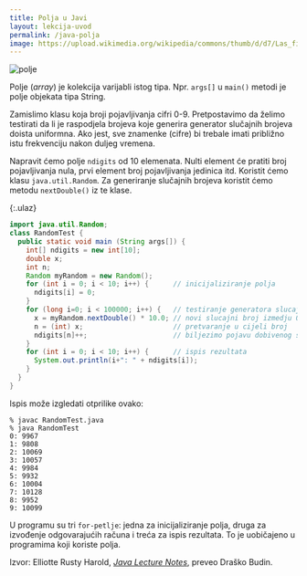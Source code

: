 ```yaml
---
title: Polja u Javi
layout: lekcija-uvod
permalink: /java-polja
image: https://upload.wikimedia.org/wikipedia/commons/thumb/d/d7/Las_filas_003.jpg/640px-Las_filas_003.jpg
---
```


![polje]({{page.image}})

Polje (*array*) je kolekcija varijabli istog tipa. Npr. `args[]` u `main()` metodi je polje objekata tipa String.

Zamislimo klasu koja broji pojavljivanja cifri 0-9. Pretpostavimo da želimo testirati da li je raspodjela brojeva koje generira generator slučajnih brojeva doista uniformna. Ako jest, sve znamenke (cifre) bi trebale imati približno istu frekvenciju nakon duljeg vremena.

Napravit ćemo polje `ndigits` od 10 elemenata. Nulti element će pratiti broj pojavljivanja nula, prvi element broj pojavljivanja jedinica itd. Koristit ćemo klasu `java.util.Random`. Za generiranje slučajnih brojeva koristit ćemo metodu `nextDouble()` iz te klase.

{:.ulaz}
```java
import java.util.Random;
class RandomTest {
  public static void main (String args[]) {
    int[] ndigits = new int[10];
    double x;
    int n;
    Random myRandom = new Random();
    for (int i = 0; i < 10; i++) {      // inicijaliziranje polja
      ndigits[i] = 0;
    }
    for (long i=0; i < 100000; i++) {   // testiranje generatora slucajnih brojeva
      x = myRandom.nextDouble() * 10.0; // novi slucajni broj izmedju 0 i 9
      n = (int) x;                      // pretvaranje u cijeli broj
      ndigits[n]++;                     // biljezimo pojavu dobivenog slucajnog broja
    }
    for (int i = 0; i < 10; i++) {      // ispis rezultata
      System.out.println(i+": " + ndigits[i]);
    }
  }
}
```

Ispis može izgledati otprilike ovako:
```
% javac RandomTest.java
% java RandomTest
0: 9967
1: 9808
2: 10069
3: 10057
4: 9984
5: 9932
6: 10004
7: 10128
8: 9952
9: 10099
```

U programu su tri `for-petlje`: jedna za inicijaliziranje polja, druga za izvođenje odgovarajućih računa i treća za ispis rezultata. To je uobičajeno u programima koji koriste polja.


Izvor: Elliotte Rusty Harold, *[Java Lecture Notes](http://www.cafeaulait.org/course/index.html)*, preveo Draško Budin.
